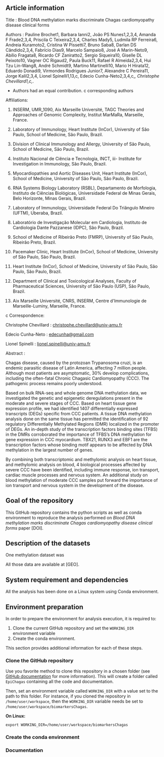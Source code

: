 ## Article information

Title : Blood DNA methylation marks discriminate Chagas cardiomyopathy disease clinical forms

Authors : Pauline Brochet1, Barbara Ianni2, João PS Nunes1,2,3,4, Amanda F Frade2,3,4, Priscila C Teixeira2,3,4, Charles Mady5, Ludmila RP Ferreira6, Andreia Kuramoto2, Cristina W Pissetti7, Bruno Saba8, Darlan DS Cândido2,3,4, Fabrício Dias9, Marcelo Sampaio8, José A Marin-Neto9, Abílio Fragata8, Ricardo CF Zaniratto2, Sergio Siqueira10, Giselle DL Peixoto10, Vagner OC Rigaud2, Paula Buck11, Rafael R Almeida2,3,4, Hui Tzu Lin-Wang8, André Schmidt9, Martino Martinelli10, Mario H Hirata12, Eduardo Donadi9, Virmondes Rodrigues Junior7, Alexandre C Pereira11, Jorge Kalil2,3,4, Lionel Spinelli1,13,c, Edecio Cunha-Neto2,3,4,c,*, Christophe Chevillard1,c,*.

* Authors had an equal contribution. 
c corresponding authors 

 
Affiliations: 

1. INSERM, UMR_1090, Aix Marseille Université, TAGC Theories and Approaches of Genomic Complexity, Institut MarMaRa, Marseille, France.

2. Laboratory of Immunology, Heart Institute (InCor), University of São Paulo, School of Medicine, São Paulo, Brazil.

3. Division of Clinical Immunology and Allergy, University of São Paulo, School of Medicine, São Paulo, Brazil.

4. Instituto Nacional de Ciência e Tecnologia, INCT, iii- Institute for Investigation in Immunology, São Paulo, Brazil.

5. Myocardiopathies and Aortic Diseases Unit, Heart Institute (InCor), School of Medicine, University of São Paulo, São Paulo, Brazil.

6. RNA Systems Biology Laboratory (RSBL), Departamento de Morfologia, Instituto de Ciências Biológicas, Universidade Federal de Minas Gerais, Belo Horizonte, Minas Gerais, Brazil.

7. Laboratory of Immunology, Universidade Federal Do Triângulo Mineiro (UFTM), Uberaba, Brazil.

8. Laboratório de Investigação Molecular em Cardiologia, Instituto de Cardiologia Dante Pazzanese (IDPC), São Paulo, Brazil.

9. School of Medicine of Ribeirão Preto (FMRP), University of São Paulo, Ribeirão Preto, Brazil.

10. Pacemaker Clinic, Heart Institute (InCor), School of Medicine, University of São Paulo, São Paulo, Brazil.

11. Heart Institute (InCor), School of Medicine, University of São Paulo, São Paulo, São Paulo, Brazil.

12. Department of Clinical and Toxicological Analyses, Faculty of Pharmaceutical Sciences, University of São Paulo (USP), São Paulo, Brazil.

13. Aix Marseille Université, CNRS, INSERM, Centre d'Immunologie de Marseille-Luminy, Marseille, France.

 

c Correspondence: 

Christophe Chevillard : christophe.chevillard@univ-amu.fr

Edecio Cunha-Neto : edecunha@gmail.com

Lionel Spinelli : lionel.spinelli@univ-amu.fr



Abstract :


Chagas disease, caused by the protozoan Trypanosoma cruzi, is an endemic parasitic disease of Latin America, affecting 7 million people. Although most patients are asymptomatic, 30% develop complications, including the often-fatal Chronic Chagasic Cardiomyopathy (CCC). The pathogenic process remains poorly understood. 

Based on bulk RNA-seq and whole genome DNA methylation data, we investigated the genetic and epigenetic deregulations present in the moderate and severe stages of CCC. Based on heart tissue gene expression profile, we had identified 1407 differentially expressed transcripts (DEGs) specific from CCC patients. A tissue DNA methylation analysis done on the same tissue has permitted the identification of 92 regulatory Differentially Methylated Regions (DMR) localized in the promoter of DEGs. An in-depth study of the transcription factors binding sites (TFBS) in the DMRs corroborated the importance of TFBS’s DNA methylation for gene expression in CCC myocardium. TBX21, RUNX3 and EBF1 are the transcription factors whose binding motif appears to be affected by DNA methylation in the largest number of genes. 

By combining both transcriptomic and methylomic analysis on heart tissue, and methylomic analysis on blood, 4 biological processes affected by severe CCC have been identified, including immune response, ion transport, cardiac muscle processes and nervous system. An additional study on blood methylation of moderate CCC samples put forward the importance of ion transport and nervous system in the development of the disease.



## Goal of the repository

This GitHub repository contains the python scripts as well as conda environment to reproduce the analysis performed on *Blood DNA methylation marks discriminate Chagas cardiomyopathy disease clinical forms* paper [DOI].



## Description of the datasets

One methylation dataset was 


All those data are available at [GEO].



## System requirement and dependencies

All the analysis has been done on a Linux system using Conda environment.



## Environment preparation

In order to prepare the environment for analysis execution, it is required to:

1. Clone the current GitHub repository and set the `WORKING_DIR` environment variable
2. Create the conda environment. 

This section provides additional information for each of these steps.
 

### Clone the GitHub repository

Use you favorite method to clone this repository in a chosen folder (see [GitHub documentation](https://docs.github.com/en/github/creating-cloning-and-archiving-repositories/cloning-a-repository) for more information). This will create a folder called `EpiChagas` containing all the code and documentation. 

Then, set an environment variable called `WORKING_DIR` with a value set to the path to this folder. For instance, if you cloned the repository in `/home/user/workspace`, then the `WORKING_DIR` variable needs be set to `/home/user/workspace/biomarkersChagas`.

**On Linux:**

```
export WORKING_DIR=/home/user/workspace/biomarkersChagas
```
 

### Create the conda environment



### Documentation




```
